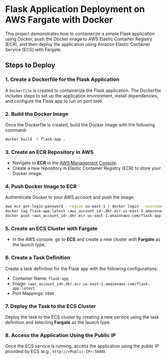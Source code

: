 
# Flask Application Deployment on AWS Fargate with Docker

This project demonstrates how to containerize a simple Flask application using Docker, push the Docker image to AWS Elastic Container Registry (ECR), and then deploy the application using Amazon Elastic Container Service (ECS) with Fargate.

## Steps to Deploy

### 1. **Create a Dockerfile for the Flask Application**

A `Dockerfile` is created to containerize the Flask application. The Dockerfile includes steps to set up the application environment, install dependencies, and configure the Flask app to run on port `5000`.

### 2. **Build the Docker Image**

Once the Dockerfile is created, build the Docker image with the following command:

```bash
docker build -t flask-app .
```

### 3. **Create an ECR Repository in AWS**

- Navigate to **ECR** in the [AWS Management Console](https://aws.amazon.com/console/).
- Create a new repository in Elastic Container Registry (ECR) to store your Docker image.

### 4. **Push Docker Image to ECR**

Authenticate Docker to your AWS account and push the image:

```bash
aws ecr get-login-password --region us-east-1 | docker login --username AWS --password-stdin <aws_account_id>.dkr.ecr.us-east-1.amazonaws.com
docker tag flask-app:latest <aws_account_id>.dkr.ecr.us-east-1.amazonaws.com/flask-app:latest
docker push <aws_account_id>.dkr.ecr.us-east-1.amazonaws.com/flask-app:latest
```

### 5. **Create an ECS Cluster with Fargate**

- In the AWS console, go to **ECS** and create a new cluster with **Fargate** as the launch type.

### 6. **Create a Task Definition**

Create a task definition for the Flask app with the following configurations:

- Container Name: `flask-app`
- Image: `<aws_account_id>.dkr.ecr.us-east-1.amazonaws.com/flask-app:latest`
- Port Mappings: `5000`

### 7. **Deploy the Task to the ECS Cluster**

Deploy the task to the ECS cluster by creating a new service using the task definition and selecting **Fargate** as the launch type.

### 8. **Access the Application Using the Public IP**

Once the ECS service is running, access the application using the public IP provided by ECS (e.g., `http://<Public-IP>:5000`).


